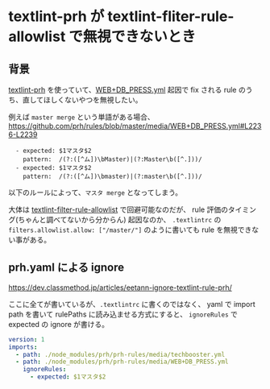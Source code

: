 textlint-prh が textlint-fliter-rule-allowlist で無視できないとき
===

## 背景
[textlint-prh](https://github.com/textlint-rule/textlint-rule-prh) を使っていて、[WEB+DB_PRESS.yml](https://github.com/prh/rules/blob/711e00793d9d69eeda04d68a796b6d9afb6d5748/media/WEB%2BDB_PRESS.yml) 起因で fix される rule のうち、直してほしくないやつを無視したい。

例えば
`master merge` という単語がある場合、
https://github.com/prh/rules/blob/master/media/WEB+DB_PRESS.yml#L2236-L2239
```
  - expected: $1マスタ$2
    pattern:  /(?:([^ム])\bMaster)|(?:Master\b([^.]))/
  - expected: $1マスタ$2
    pattern:  /(?:([^ム])\bmaster)|(?:master\b([^.]))/
```
以下のルールによって、`マスタ merge` となってしまう。

大体は [textlint-filter-rule-allowlist](https://github.com/textlint/textlint-filter-rule-allowlist) で回避可能なのだが、 rule 評価のタイミング(ちゃんと調べてないから分からん) 起因なのか、
`.textlintrc` の `filters.allowlist.allow: ["/master/"]` のように書いても rule を無視できない事がある。

## prh.yaml による ignore
https://dev.classmethod.jp/articles/eetann-ignore-textlint-rule-prh/

ここに全てが書いているが、`.textlintrc` に書くのではなく、 yaml で import path を書いて rulePaths に読み込ませる方式にすると、 `ignoreRules` で expected の ignore が書ける。

```yaml
version: 1
imports:
  - path: ./node_modules/prh/prh-rules/media/techbooster.yml
  - path: ./node_modules/prh/prh-rules/media/WEB+DB_PRESS.yml
    ignoreRules:
      - expected: $1マスタ$2
```
